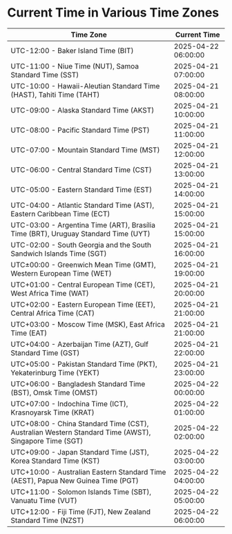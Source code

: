 # Current Time in Various Time Zones

| Time Zone | Current Time |
|-----------|--------------|
| UTC-12:00 - Baker Island Time (BIT) | 2025-04-22 06:00:00 |
| UTC-11:00 - Niue Time (NUT), Samoa Standard Time (SST) | 2025-04-21 07:00:00 |
| UTC-10:00 - Hawaii-Aleutian Standard Time (HAST), Tahiti Time (TAHT) | 2025-04-21 08:00:00 |
| UTC-09:00 - Alaska Standard Time (AKST) | 2025-04-21 10:00:00 |
| UTC-08:00 - Pacific Standard Time (PST) | 2025-04-21 11:00:00 |
| UTC-07:00 - Mountain Standard Time (MST) | 2025-04-21 12:00:00 |
| UTC-06:00 - Central Standard Time (CST) | 2025-04-21 13:00:00 |
| UTC-05:00 - Eastern Standard Time (EST) | 2025-04-21 14:00:00 |
| UTC-04:00 - Atlantic Standard Time (AST), Eastern Caribbean Time (ECT) | 2025-04-21 15:00:00 |
| UTC-03:00 - Argentina Time (ART), Brasília Time (BRT), Uruguay Standard Time (UYT) | 2025-04-21 15:00:00 |
| UTC-02:00 - South Georgia and the South Sandwich Islands Time (SGT) | 2025-04-21 16:00:00 |
| UTC±00:00 - Greenwich Mean Time (GMT), Western European Time (WET) | 2025-04-21 19:00:00 |
| UTC+01:00 - Central European Time (CET), West Africa Time (WAT) | 2025-04-21 20:00:00 |
| UTC+02:00 - Eastern European Time (EET), Central Africa Time (CAT) | 2025-04-21 21:00:00 |
| UTC+03:00 - Moscow Time (MSK), East Africa Time (EAT) | 2025-04-21 21:00:00 |
| UTC+04:00 - Azerbaijan Time (AZT), Gulf Standard Time (GST) | 2025-04-21 22:00:00 |
| UTC+05:00 - Pakistan Standard Time (PKT), Yekaterinburg Time (YEKT) | 2025-04-21 23:00:00 |
| UTC+06:00 - Bangladesh Standard Time (BST), Omsk Time (OMST) | 2025-04-22 00:00:00 |
| UTC+07:00 - Indochina Time (ICT), Krasnoyarsk Time (KRAT) | 2025-04-22 01:00:00 |
| UTC+08:00 - China Standard Time (CST), Australian Western Standard Time (AWST), Singapore Time (SGT) | 2025-04-22 02:00:00 |
| UTC+09:00 - Japan Standard Time (JST), Korea Standard Time (KST) | 2025-04-22 03:00:00 |
| UTC+10:00 - Australian Eastern Standard Time (AEST), Papua New Guinea Time (PGT) | 2025-04-22 04:00:00 |
| UTC+11:00 - Solomon Islands Time (SBT), Vanuatu Time (VUT) | 2025-04-22 05:00:00 |
| UTC+12:00 - Fiji Time (FJT), New Zealand Standard Time (NZST) | 2025-04-22 06:00:00 |
